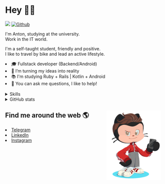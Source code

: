 # Hey 👋🏻 

![](https://komarev.com/ghpvc/?username=your-github-HarshBarash&color=grey) [![Github](https://img.shields.io/github/followers/HarshBarash?label=Follow&style=social)](https://github.com/HarshBarash)

I'm Anton, studying at the university. <br/>
Work in the IT world. 

I'm a self-taught student, friendly and positive. <br />
I like to travel by bike and lead an active lifestyle.

   <li>🎓 Fullstack developer (Backend/Android) </li>
   <li>🎯 I’m turning my ideas into reality </li>
   <li>📚 I'm studying Ruby + Rails | Kotlin + Android </li>
   <li>💬 You can ask me questions, I like to help! </li>

<br/>


<details>
    <summary> Skills </summary>
   <p>
      <br/>
      <img src="https://img.shields.io/badge/Ruby_on_Rails-CC0000?style=for-the-badge&logo=ruby-on-            rails&logoColor=white" />
      <img src="https://img.shields.io/badge/Ruby-CC342D?style=for-the-badge&logo=ruby&logoColor=white" />
      <img src="https://img.shields.io/badge/Bootstrap-563D7C?style=for-the-badge&logo=bootstrap&logoColor=white" />
      <img src="https://img.shields.io/badge/PostgreSQL-316192?style=for-the-badge&logo=postgresql&logoColor=white" />
      <img src="https://img.shields.io/badge/SQLite-07405E?style=for-the-badge&logo=sqlite&logoColor=white" />
      <img src="https://img.shields.io/badge/Heroku-430098?style=for-the-badge&logo=heroku&logoColor=white"/>
      <img src="https://img.shields.io/badge/GitHub-100000?style=for-the-badge&logo=github&logoColor=white" />
      <br/>
      <img src="https://img.shields.io/badge/Android-3DDC84?style=for-the-badge&logo=android&logoColor=white" />
      <img src="https://img.shields.io/badge/Kotlin-0095D5?&style=for-the-badge&logo=kotlin&logoColor=white" />
      <img src="https://img.shields.io/badge/Java-ED8B00?style=for-the-badge&logo=java&logoColor=white" />
      <img src="https://img.shields.io/badge/Figma-F24E1E?style=for-the-badge&logo=figma&logoColor=white" />
      <img src="https://img.shields.io/badge/firebase-ffca28?style=for-the-badge&logo=firebase&logoColor=black" />
      <img src="https://img.shields.io/badge/Python-FFD43B?style=for-the-badge&logo=python&logoColor=darkgreen" />
      <img src="https://img.shields.io/badge/Trello-0052CC?style=for-the-badge&logo=trello&logoColor=white" />
      <img src="https://img.shields.io/badge/Ubuntu-E95420?style=for-the-badge&logo=ubuntu&logoColor=white" />

   </details>


<details>
    <summary> GitHub stats</summary>
    <br />
   
<!--START_SECTION:waka-->
**🐱 My GitHub Data** 

> 🏆 105 Contributions in the Year 2022
 > 
> 📦 285.7 kB Used in GitHub's Storage 
 > 
> 🚫 Not Opted to Hire
 > 
> 📜 18 Public Repositories 
 > 
> 🔑 20 Private Repositories  
 > 
**I'm a Night 🦉** 

```text
🌞 Morning    95 commits     ████░░░░░░░░░░░░░░░░░░░░░   19.0% 
🌆 Daytime    154 commits    ███████░░░░░░░░░░░░░░░░░░   30.8% 
🌃 Evening    225 commits    ███████████░░░░░░░░░░░░░░   45.0% 
🌙 Night      26 commits     █░░░░░░░░░░░░░░░░░░░░░░░░   5.2%

```
📅 **I'm Most Productive on Friday** 

```text
Monday       49 commits     ██░░░░░░░░░░░░░░░░░░░░░░░   9.8% 
Tuesday      70 commits     ███░░░░░░░░░░░░░░░░░░░░░░   14.0% 
Wednesday    58 commits     ███░░░░░░░░░░░░░░░░░░░░░░   11.6% 
Thursday     53 commits     ██░░░░░░░░░░░░░░░░░░░░░░░   10.6% 
Friday       116 commits    █████░░░░░░░░░░░░░░░░░░░░   23.2% 
Saturday     80 commits     ████░░░░░░░░░░░░░░░░░░░░░   16.0% 
Sunday       74 commits     ███░░░░░░░░░░░░░░░░░░░░░░   14.8%

```


📊 **This Week I Spent My Time On** 

```text
⌚︎ Time Zone: Europe/Moscow

💬 Programming Languages: 
Ruby                     12 hrs 22 mins      ███████░░░░░░░░░░░░░░░░░░   29.73% 
Kotlin                   10 hrs 35 mins      ██████░░░░░░░░░░░░░░░░░░░   25.42% 
XML                      9 hrs 37 mins       █████░░░░░░░░░░░░░░░░░░░░   23.13% 
ERB                      6 hrs 55 mins       ████░░░░░░░░░░░░░░░░░░░░░   16.61% 
SCSS                     1 hr 1 min          ░░░░░░░░░░░░░░░░░░░░░░░░░   2.46%

🔥 Editors: 
RubyMine                 21 hrs 14 mins      ████████████░░░░░░░░░░░░░   51.0% 
Android Studio           20 hrs 24 mins      ████████████░░░░░░░░░░░░░   49.0%

💻 Operating System: 
Linux                    41 hrs 38 mins      █████████████████████████   100.0%

```

**I Mostly Code in Ruby** 

```text
Ruby                     13 repos            █████████░░░░░░░░░░░░░░░░   36.11% 
Kotlin                   10 repos            ███████░░░░░░░░░░░░░░░░░░   27.78% 
Java                     7 repos             ████░░░░░░░░░░░░░░░░░░░░░   19.44% 
JavaScript               4 repos             ██░░░░░░░░░░░░░░░░░░░░░░░   11.11% 
Python                   2 repos             █░░░░░░░░░░░░░░░░░░░░░░░░   5.56%

```



 Last Updated on 19/01/2022
<!--END_SECTION:waka-->
   
<!--    <p align="center">
        <img src="https://github-profile-trophy.vercel.app/?username=HarshBarash&theme=darkhub&margin-w=15" alt="Trophies GitHub" />
    </p>
 -->
   
</details>

## Find me around the web 🌎 <a href="https://github.com//HarshBarash"><img align="right" width="175" height="225" src="https://github.com/HarshBarash/HarshBarash/blob/master/app/assets/images/antonbaranov.png"></a>
<li> <a href="https://t.me/HarshBarash"> Telegram </a> </li>
<li> <a href="https://linkedin.com/in/HarshBarash"> LinkedIn </a> </li>
<li> <a href="https://www.instagram.com/harsh.barash/"> Instagram </a> </li>
